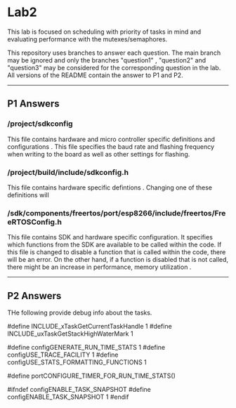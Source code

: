 #  Lab2

This lab is focused on scheduling with priority of tasks in mind and evaluating performance with the mutexes/semaphores.

This repository uses branches to answer each question. The main branch may be ignored and only the branches "question1" , "question2" and "question3" may be considered for the corresponding question in the lab. All versions of the README contain the answer to P1 and P2.

---

## P1 Answers

### /project/sdkconfig
This file contains hardware and micro controller specific definitions and configurations . This file specifies the baud rate and flashing frequency when writing to the board as well as other settings for flashing. 

### /project/build/include/sdkconfig.h

This file contains hardware specific defintions . Changing one of these definitions will 

### /sdk/components/freertos/port/esp8266/include/freertos/FreeRTOSConfig.h

This file contains SDK and hardware specific configuration. It specifies which functions from the SDK are available to be called within the code. If this file is changed to disable a function that is called within the code, there will be an error. On the other hand, if a function is disabled that is not called, there might be an increase in performance, memory utilization .

---
## P2 Answers

THe following provide debug info about the tasks.

#define INCLUDE_xTaskGetCurrentTaskHandle 1
#define INCLUDE_uxTaskGetStackHighWaterMark 1


#define configGENERATE_RUN_TIME_STATS           1
#define configUSE_TRACE_FACILITY                1
#define configUSE_STATS_FORMATTING_FUNCTIONS    1

#define portCONFIGURE_TIMER_FOR_RUN_TIME_STATS()

#ifndef configENABLE_TASK_SNAPSHOT
#define configENABLE_TASK_SNAPSHOT          1
#endif
